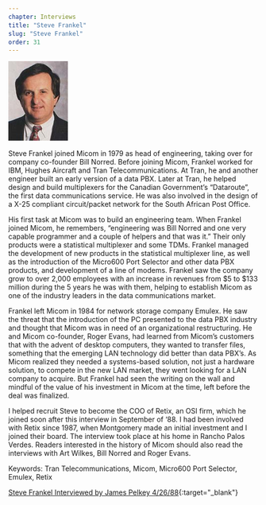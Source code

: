 ```yaml
---
chapter: Interviews
title: "Steve Frankel"
slug: "Steve Frankel"
order: 31
---
```


![Steve Frankel](/assets/img/steve-frankel-l.jpg)

Steve Frankel joined Micom in 1979 as head of engineering, taking over for company co-founder Bill Norred. Before joining Micom, Frankel worked for IBM, Hughes Aircraft and Tran Telecommunications. At Tran, he and another engineer built an early version of a data PBX. Later at Tran, he helped design and build multiplexers for the Canadian Government’s “Dataroute”, the first data communications service. He was also involved in the design of a X-25 compliant circuit/packet network for the South African Post Office.

His first task at Micom was to build an engineering team. When Frankel joined Micom, he remembers, “engineering was Bill Norred and one very capable programmer and a couple of helpers and that was it.” Their only products were a statistical multiplexer and some TDMs. Frankel managed the development of new products in the statistical multiplexer line, as well as the introduction of the Micro600 Port Selector and other data PBX products, and development of a line of modems. Frankel saw the company grow to over 2,000 employees with an increase in revenues from $5 to $133 million during the 5 years he was with them, helping to establish Micom as one of the industry leaders in the data communications market.

Frankel left Micom in 1984 for network storage company Emulex. He saw the threat that the introduction of the PC presented to the data PBX industry and thought that Micom was in need of an organizational restructuring. He and Micom co-founder, Roger Evans, had learned from Micom’s customers that with the advent of desktop computers, they wanted to transfer files, something that the emerging LAN technology did better than data PBX’s. As Micom realized they needed a systems-based solution, not just a hardware solution, to compete in the new LAN market, they went looking for a LAN company to acquire. But Frankel had seen the writing on the wall and mindful of the value of his investment in Micom at the time, left before the deal was finalized.

I helped recruit Steve to become the COO of Retix, an OSI firm, which he joined soon after this interview in September of ‘88. I had been involved with Retix since 1987, when Montgomery made an initial investment and I joined their board. The interview took place at his home in Rancho Palos Verdes. Readers interested in the history of Micom should also read the interviews with Art Wilkes, Bill Norred and Roger Evans.

Keywords: Tran Telecommunications, Micom, Micro600 Port Selector, Emulex, Retix

[Steve Frankel Interviewed by James Pelkey 4/26/88](https://archive.computerhistory.org/resources/access/text/2018/07/102738828-05-01-acc.pdf){:target="_blank"}
